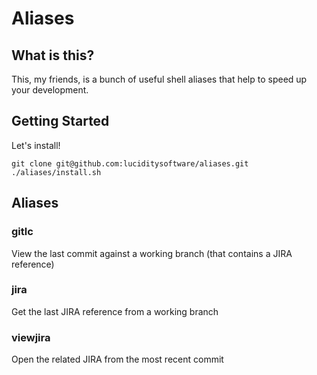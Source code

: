 # Aliases
## What is this?
This, my friends, is a bunch of useful shell aliases that help to speed up your development.
## Getting Started
Let's install!

```
git clone git@github.com:luciditysoftware/aliases.git
./aliases/install.sh
```

## Aliases

### gitlc
View the last commit against a working branch (that contains a JIRA reference)

### jira 
Get the last JIRA reference from a working branch

### viewjira
Open the related JIRA from the most recent commit
